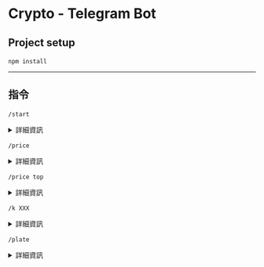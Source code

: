 # Crypto - Telegram Bot 


## Project setup
```
npm install
```
___
## 指令
```
/start
```
<details>
<summary>詳細資訊</summary>
  ![image](img/:k.png)

</details>

```
/price
```
<details>
<summary>詳細資訊</summary>
</details>

```
/price top
```
<details>
<summary>詳細資訊</summary>
</details>

```
/k XXX
```
<details>
<summary>詳細資訊</summary>
</details>

```
/plate
```
<details>
<summary>詳細資訊</summary>
</details>

